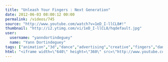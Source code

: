 ```yaml
---
title: "Unleash Your Fingers : Next Generation"
date: 2012-06-03 08:00:12 00:00
permalink: /videos/745
source: "http://www.youtube.com/watch?v=1eD_I-llCL8#!"
thumbnail: "http://i2.ytimg.com/vi/1eD_I-llCL8/hqdefault.jpg"
user:
  username: "yanndortindeguey"
  name: "Yann Dortindeguey"
tags: ["animation","3d","dance","advertising","creative","fingers","danse","structure"]
html: "<iframe width=\"640\" height=\"360\" src=\"http://www.youtube.com/embed/1eD_I-llCL8?wmode=transparent&fs=1&feature=oembed\" frameborder=\"0\" allowfullscreen></iframe>"
---
```


